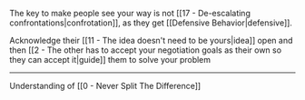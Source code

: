 The key to make people see your way is not [[17 - De-escalating confrontations|confrotation]], as they get [[Defensive Behavior|defensive]].

Acknowledge their [[11 - The idea doesn't need to be yours|idea]] open and then [[2 - The other has to accept your negotiation goals as their own so they can accept it|guide]] them to solve your problem

---

Understanding of [[0 - Never Split The Difference]]
